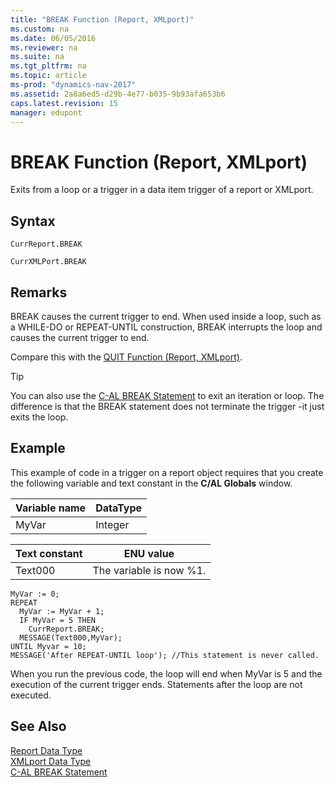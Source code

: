 ```yaml
---
title: "BREAK Function (Report, XMLport)"
ms.custom: na
ms.date: 06/05/2016
ms.reviewer: na
ms.suite: na
ms.tgt_pltfrm: na
ms.topic: article
ms-prod: "dynamics-nav-2017"
ms.assetid: 2a8a6ed5-d29b-4e77-b035-9b93afa653b6
caps.latest.revision: 15
manager: edupont
---
```

# BREAK Function (Report, XMLport)
Exits from a loop or a trigger in a data item trigger of a report or XMLport.  
  
## Syntax  
  
```  
CurrReport.BREAK  
```  
  
```  
CurrXMLPort.BREAK  
```  
  
## Remarks  
 BREAK causes the current trigger to end. When used inside a loop, such as a WHILE\-DO or REPEAT\-UNTIL construction, BREAK interrupts the loop and causes the current trigger to end.  
  
 Compare this with the [QUIT Function \(Report, XMLport\)](QUIT-Function--Report--XMLport-.md).  
  
> [!TIP]  
>  You can also use the [C\-AL BREAK Statement](C-AL-BREAK-Statement.md) to exit an iteration or loop. The difference is that the BREAK statement does not terminate the trigger \-it just exits the loop.  
  
## Example  
 This example of code in a trigger on a report object requires that you create the following variable and text constant in the **C/AL Globals** window.  
  
|Variable name|DataType|  
|-------------------|--------------|  
|MyVar|Integer|  
  
|Text constant|ENU value|  
|-------------------|---------------|  
|Text000|The variable is now %1.|  
  
```  
MyVar := 0;  
REPEAT  
  MyVar := MyVar + 1;  
  IF MyVar = 5 THEN  
    CurrReport.BREAK;  
  MESSAGE(Text000,MyVar);  
UNTIL Myvar = 10;  
MESSAGE('After REPEAT-UNTIL loop'); //This statement is never called.  
```  
  
 When you run the previous code, the loop will end when MyVar is 5 and the execution of the current trigger ends. Statements after the loop are not executed.  
  
## See Also  
 [Report Data Type](Report-Data-Type.md)   
 [XMLport Data Type](XMLport-Data-Type.md)   
 [C\-AL BREAK Statement](C-AL-BREAK-Statement.md)